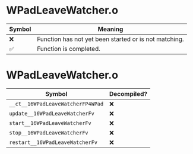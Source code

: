 # WPadLeaveWatcher.o
| Symbol | Meaning 
| ------------- | ------------- 
| :x: | Function has not yet been started or is not matching. 
| :white_check_mark: | Function is completed. 


# WPadLeaveWatcher.o
| Symbol | Decompiled? |
| ------------- | ------------- |
| `__ct__16WPadLeaveWatcherFP4WPad` | :x: |
| `update__16WPadLeaveWatcherFv` | :x: |
| `start__16WPadLeaveWatcherFv` | :x: |
| `stop__16WPadLeaveWatcherFv` | :x: |
| `restart__16WPadLeaveWatcherFv` | :x: |
